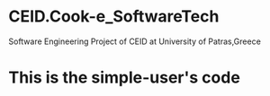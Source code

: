 # CEID.Cook-e_SoftwareTech
Software Engineering Project of CEID at University of Patras,Greece

# This is the simple-user's code 
